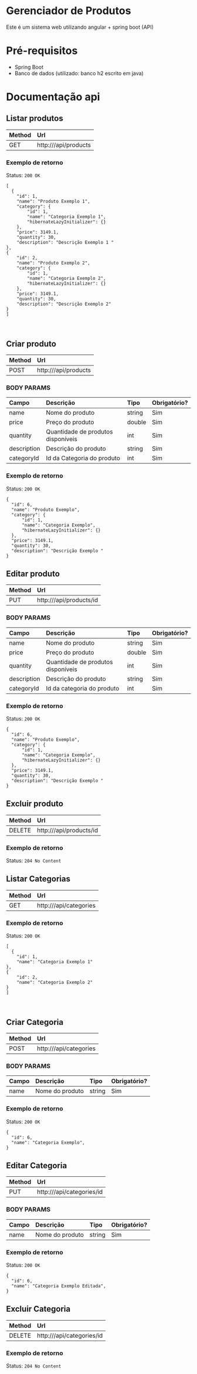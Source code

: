 <h1> Gerenciador de Produtos </h1>

<p> Este é um sistema web utilizando angular + spring boot (API)  </p>

<h1> Pré-requisitos </h1>

- Spring Boot
- Banco de dados (utilizado: banco h2 escrito em java)

<h1> Documentação api </h1>

<h2> Listar produtos </h2>

| Method | Url                               |
|:-------|:----------------------------------|
| GET    | http://<dominio>/api/products|

### Exemplo de retorno

Status: `200 OK`

```
[
  {
    "id": 1,
    "name": "Produto Exemplo 1",
    "category": {
        "id": 1,
        "name": "Categoria Exemplo 1",
        "hibernateLazyInitializer": {}
    },
    "price": 3149.1,
    "quantity": 30,
    "description": "Descrição Exemplo 1 "
},
{
    "id": 2,
    "name": "Produto Exemplo 2",
    "category": {
        "id": 1,
        "name": "Categoria Exemplo 2",
        "hibernateLazyInitializer": {}
    },
    "price": 3149.1,
    "quantity": 30,
    "description": "Descrição Exemplo 2"
}
]
```
  
  <br>
  
  <h2> Criar produto </h2>

| Method | Url                               |
|:-------|:----------------------------------|
| POST   | http://<dominio>/api/products|

### BODY PARAMS

| Campo             |  Descrição                           | Tipo    | Obrigatório? |
|:------------------|:-------------------------------------|:--------|:-------------|
| name              | Nome do produto                      | string  | Sim          |
| price             | Preço do produto                     | double  | Sim          |
| quantity          | Quantidade de produtos disponíveis   | int     | Sim          |
| description       | Descrição do produto                 | string  | Sim          |
| categoryId        | Id da Categoria do produto           | int     | Sim          |

### Exemplo de retorno
  
  Status: `200 OK`
  
  ```
{
    "id": 6,
    "name": "Produto Exemplo",
    "category": {
        "id": 1,
        "name": "Categoria Exemplo",
        "hibernateLazyInitializer": {}
    },
    "price": 3149.1,
    "quantity": 30,
    "description": "Descrição Exemplo "
}
```

  <h2> Editar produto </h2>

| Method | Url                               |
|:-------|:----------------------------------|
| PUT    | http://<dominio>/api/products/id|

### BODY PARAMS

| Campo             |  Descrição                           | Tipo    | Obrigatório? |
|:------------------|:-------------------------------------|:--------|:-------------|
| name              | Nome do produto                      | string  | Sim          |
| price             | Preço do produto                     | double  | Sim          |
| quantity          | Quantidade de produtos disponíveis   | int     | Sim          |
| description       | Descrição do produto                 | string  | Sim          |
| categoryId        | Id da categoria do produto           | int     | Sim          |

### Exemplo de retorno
  
  Status: `200 OK`
  
  ```
{
    "id": 6,
    "name": "Produto Exemplo",
    "category": {
        "id": 1,
        "name": "Categoria Exemplo",
        "hibernateLazyInitializer": {}
    },
    "price": 3149.1,
    "quantity": 30,
    "description": "Descrição Exemplo "
}
```
  
  <h2> Excluir produto </h2>

| Method | Url                               |
|:-------|:----------------------------------|
| DELETE | http://<dominio>/api/products/id|

### Exemplo de retorno
  
  Status: `204 No Content`
  
 
<h2> Listar Categorias </h2>

| Method | Url                               |
|:-------|:----------------------------------|
| GET    | http://<dominio>/api/categories|

### Exemplo de retorno

Status: `200 OK`

```
[
  {
    "id": 1,
    "name": "Categoria Exemplo 1"
},
{
    "id": 2,
    "name": "Categoria Exemplo 2"
}
]
```
  
  <br>
  
  <h2> Criar Categoria </h2>

| Method | Url                               |
|:-------|:----------------------------------|
| POST   | http://<dominio>/api/categories|

### BODY PARAMS

| Campo             |  Descrição                           | Tipo    | Obrigatório? |
|:------------------|:-------------------------------------|:--------|:-------------|
| name              | Nome do produto                      | string  | Sim          |

### Exemplo de retorno
  
  Status: `200 OK`
  
  ```
{
    "id": 6,
    "name": "Categoria Exemplo",
}
```

  <h2> Editar Categoria </h2>

| Method | Url                               |
|:-------|:----------------------------------|
| PUT    | http://<dominio>/api/categories/id|

### BODY PARAMS

| Campo             |  Descrição                           | Tipo    | Obrigatório? |
|:------------------|:-------------------------------------|:--------|:-------------|
| name              | Nome do produto                      | string  | Sim          |

### Exemplo de retorno
  
  Status: `200 OK`
  
  ```
{
    "id": 6,
    "name": "Categoria Exemplo Editada",
}
```
  
  <h2> Excluir Categoria </h2>

| Method | Url                               |
|:-------|:----------------------------------|
| DELETE | http://<dominio>/api/categories/id|

### Exemplo de retorno
  
  Status: `204 No Content`
  
  
